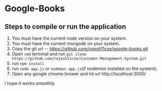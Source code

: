 # Google-Books
## Steps to compile or run the application ##
1. You must have the current node version on your system.
2. You must have the current mongodb on your system.
3. Copy the git url -- https://github.com/rajesh11cse/google-books.git
4. Open `cmd` terminal and run `git clone https://github.com/rajesh11cse/Customer-Management-System.git`
5. run `npm install`
6. run `node app.js` or `nodemon app.js`(if nodemon installed on the system);
7. Open any google chrome brower and hit url http://localhost:3000/
   
I hope it works smoothly. 